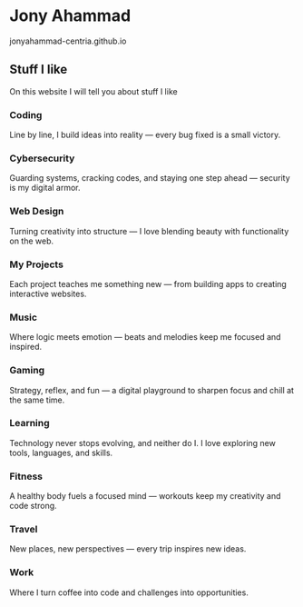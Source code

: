 # Jony Ahammad

jonyahammad-centria.github.io

## Stuff I like

On this website I will tell you about stuff I like

### Coding  
Line by line, I build ideas into reality — every bug fixed is a small victory.

### Cybersecurity  
Guarding systems, cracking codes, and staying one step ahead — security is my digital armor.

### Web Design  
Turning creativity into structure — I love blending beauty with functionality on the web.

### My Projects  
Each project teaches me something new — from building apps to creating interactive websites.

### Music  
Where logic meets emotion — beats and melodies keep me focused and inspired.

### Gaming  
Strategy, reflex, and fun — a digital playground to sharpen focus and chill at the same time.

### Learning  
Technology never stops evolving, and neither do I. I love exploring new tools, languages, and skills.

### Fitness  
A healthy body fuels a focused mind — workouts keep my creativity and code strong.

### Travel  
New places, new perspectives — every trip inspires new ideas.

### Work  
Where I turn coffee into code and challenges into opportunities.
